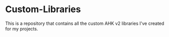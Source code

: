 # Custom-Libraries
This is a repository that contains all the custom AHK v2 libraries I've created for my projects.

